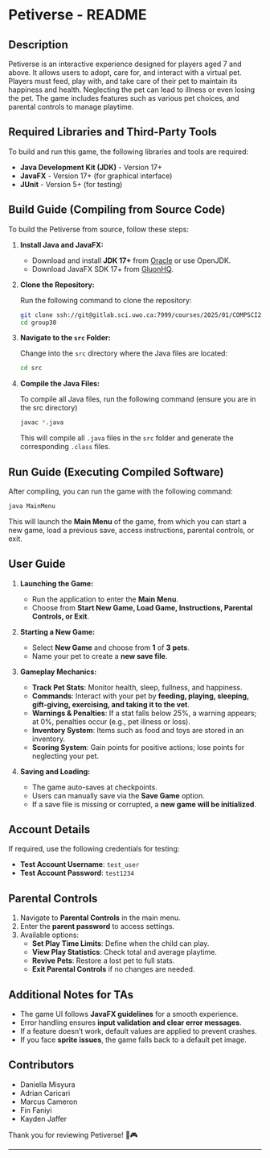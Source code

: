 # **Petiverse - README**

## **Description**

Petiverse is an interactive experience designed for players aged 7 and above. It allows users to adopt, care for, and interact with a virtual pet. Players must feed, play with, and take care of their pet to maintain its happiness and health. Neglecting the pet can lead to illness or even losing the pet. The game includes features such as various pet choices, and parental controls to manage playtime.

## **Required Libraries and Third-Party Tools**

To build and run this game, the following libraries and tools are required:

* **Java Development Kit (JDK)** - Version 17+
* **JavaFX** - Version 17+ (for graphical interface)
* **JUnit** - Version 5+ (for testing)

## **Build Guide (Compiling from Source Code)**

To build the Petiverse from source, follow these steps:

1. **Install Java and JavaFX:**

   * Download and install **JDK 17+** from [Oracle](https://www.oracle.com/java/technologies/javase/jdk17-archive-downloads.html) or use OpenJDK.
   * Download JavaFX SDK 17+ from [GluonHQ](https://gluonhq.com/products/javafx/).

2. **Clone the Repository:**

   Run the following command to clone the repository:
   ```bash
   git clone ssh://git@gitlab.sci.uwo.ca:7999/courses/2025/01/COMPSCI2212/group30.git
   cd group30
   ```

3. **Navigate to the `src` Folder:**

   Change into the `src` directory where the Java files are located:
   ```bash
   cd src
   ```

4. **Compile the Java Files:**

   To compile all Java files, run the following command (ensure you are in the src directory)
   ```bash
   javac *.java
   ```

   This will compile all `.java` files in the `src` folder and generate the corresponding `.class` files.

## **Run Guide (Executing Compiled Software)**

After compiling, you can run the game with the following command:

```bash
java MainMenu
```

This will launch the **Main Menu** of the game, from which you can start a new game, load a previous save, access instructions, parental controls, or exit.

## **User Guide**

1. **Launching the Game:**

   * Run the application to enter the **Main Menu**.
   * Choose from **Start New Game, Load Game, Instructions, Parental Controls, or Exit**.

2. **Starting a New Game:**

   * Select **New Game** and choose from **1** of **3 pets**.
   * Name your pet to create a **new save file**.

3. **Gameplay Mechanics:**

   * **Track Pet Stats**: Monitor health, sleep, fullness, and happiness.
   * **Commands**: Interact with your pet by **feeding, playing, sleeping, gift-giving, exercising, and taking it to the vet**.
   * **Warnings & Penalties**: If a stat falls below 25%, a warning appears; at 0%, penalties occur (e.g., pet illness or loss).
   * **Inventory System**: Items such as food and toys are stored in an inventory.
   * **Scoring System**: Gain points for positive actions; lose points for neglecting your pet.

4. **Saving and Loading:**

   * The game auto-saves at checkpoints.
   * Users can manually save via the **Save Game** option.
   * If a save file is missing or corrupted, a **new game will be initialized**.

## **Account Details**

If required, use the following credentials for testing:

* **Test Account Username**: `test_user`
* **Test Account Password**: `test1234`

## **Parental Controls**

1. Navigate to **Parental Controls** in the main menu.
2. Enter the **parent password** to access settings.
3. Available options:
   * **Set Play Time Limits**: Define when the child can play.
   * **View Play Statistics**: Check total and average playtime.
   * **Revive Pets**: Restore a lost pet to full stats.
   * **Exit Parental Controls** if no changes are needed.

## **Additional Notes for TAs**

* The game UI follows **JavaFX guidelines** for a smooth experience.
* Error handling ensures **input validation and clear error messages**.
* If a feature doesn’t work, default values are applied to prevent crashes.
* If you face **sprite issues**, the game falls back to a default pet image.

## **Contributors**

* Daniella Misyura  
* Adrian Caricari  
* Marcus Cameron  
* Fin Faniyi  
* Kayden Jaffer

Thank you for reviewing Petiverse! 🐾🎮

---

